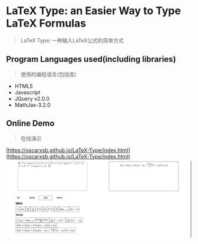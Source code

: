 # LaTeX Type: an Easier Way to Type LaTeX Formulas
> LaTeX Type: 一种输入LaTeX公式的简单方式
## Program Languages used(including libraries)
> 使用的编程语言(包括库)
- HTML5
- Javascript
- JQuery v2.0.0
- MathJax-3.2.0
## Online Demo
> 在线演示   

[https://oscarxsb.github.io/LaTeX-Type/index.html](https://oscarxsb.github.io/LaTeX-Type/index.html)
![Online Demo](./docs/imgs/demo1.png)

